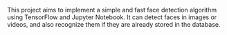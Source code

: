This project aims to implement a simple and fast face detection algorithm using TensorFlow and Jupyter Notebook. It can detect faces in images or videos, and also recognize them if they are already stored in the database.
